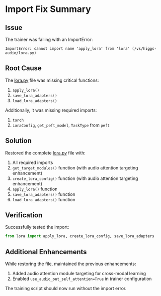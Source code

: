 # Import Fix Summary

## Issue
The trainer was failing with an ImportError:
```
ImportError: cannot import name 'apply_lora' from 'lora' (/vs/higgs-audio/lora.py)
```

## Root Cause
The [lora.py](file:///Users/vikram.solanki/Projects/exp/level1/higgs-audio/lora.py) file was missing critical functions:
1. `apply_lora()`
2. `save_lora_adapters()`
3. `load_lora_adapters()`

Additionally, it was missing required imports:
1. `torch`
2. `LoraConfig`, `get_peft_model`, `TaskType` from `peft`

## Solution
Restored the complete [lora.py](file:///Users/vikram.solanki/Projects/exp/level1/higgs-audio/lora.py) file with:
1. All required imports
2. `get_target_modules()` function (with audio attention targeting enhancement)
3. `create_lora_config()` function (with audio attention targeting enhancement)
4. `apply_lora()` function
5. `save_lora_adapters()` function
6. `load_lora_adapters()` function

## Verification
Successfully tested the import:
```python
from lora import apply_lora, create_lora_config, save_lora_adapters
```

## Additional Enhancements
While restoring the file, maintained the previous enhancements:
1. Added audio attention module targeting for cross-modal learning
2. Enabled `use_audio_out_self_attention=True` in trainer configuration

The training script should now run without the import error.